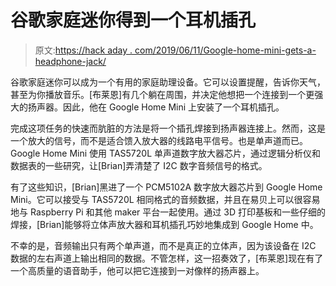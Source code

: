 # 谷歌家庭迷你得到一个耳机插孔

> 原文:[https://hack aday . com/2019/06/11/Google-home-mini-gets-a-headphone-jack/](https://hackaday.com/2019/06/11/google-home-mini-gets-a-headphone-jack/)

谷歌家庭迷你可以成为一个有用的家庭助理设备。它可以设置提醒，告诉你天气，甚至为你播放音乐。[布莱恩]有几个躺在周围，并决定他想把一个连接到一个更强大的扬声器。因此，他在 Google Home Mini 上安装了一个耳机插孔。

完成这项任务的快速而肮脏的方法是将一个插孔焊接到扬声器连接上。然而，这是一个放大的信号，而不是适合馈入放大器的线路电平信号。也是单声道而已。Google Home Mini 使用 TAS5720L 单声道数字放大器芯片，通过逻辑分析仪和数据表的一些研究，让[Brian]弄清楚了 I2C 数字音频信号的格式。

有了这些知识，[Brian]黑进了一个 PCM5102A 数字放大器芯片到 Google Home Mini。它可以接受与 TAS5720L 相同格式的音频数据，并且在易贝上可以很容易地与 Raspberry Pi 和其他 maker 平台一起使用。通过 3D 打印基板和一些仔细的焊接，[Brian]能够将立体声放大器和耳机插孔巧妙地集成到 Google Home 中。

不幸的是，音频输出只有两个单声道，而不是真正的立体声，因为该设备在 I2C 数据的左右声道上输出相同的数据。不管怎样，这一招奏效了，[布莱恩]现在有了一个高质量的语音助手，他可以把它连接到一对像样的扬声器上。
